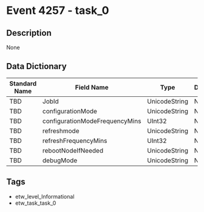 # Event 4257 - task_0

## Description
None

## Data Dictionary
|Standard Name|Field Name|Type|Description|Sample Value|
|---|---|---|---|---|
|TBD|JobId|UnicodeString|None|`None`|
|TBD|configurationMode|UnicodeString|None|`None`|
|TBD|configurationModeFrequencyMins|UInt32|None|`None`|
|TBD|refreshmode|UnicodeString|None|`None`|
|TBD|refreshFrequencyMins|UInt32|None|`None`|
|TBD|rebootNodeIfNeeded|UnicodeString|None|`None`|
|TBD|debugMode|UnicodeString|None|`None`|

## Tags
* etw_level_Informational
* etw_task_task_0
